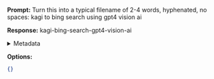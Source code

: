 **Prompt:**
Turn this into a typical filename of  2-4 words, hyphenated, no spaces: kagi to bing search using gpt4 vision ai

**Response:**
kagi-bing-search-gpt4-vision-ai

<details><summary>Metadata</summary>

- Duration: 736 ms
- Datetime: 2024-01-13T16:21:34.782975
- Model: gpt-3.5-turbo-0613

</details>

**Options:**
```json
{}
```

